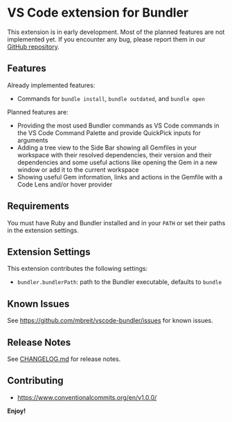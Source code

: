 # VS Code extension for Bundler

This extension is in early development. Most of the planned features are not
implemented yet. If you encounter any bug, please report them in our [GitHub
repository](https://github.com/mbreit/vscode-bundler).

## Features

Already implemented features:

* Commands for `bundle install`, `bundle outdated`, and `bundle open`

Planned features are:

* Providing the most used Bundler commands as VS Code commands in the VS Code
  Command Palette and provide QuickPick inputs for arguments
* Adding a tree view to the Side Bar showing all Gemfiles in your workspace
  with their resolved dependencies, their version and their dependencies and
  some useful actions like opening the Gem in a new window or add it to the
  current workspace
* Showing useful Gem information, links and actions in the Gemfile with a Code
  Lens and/or hover provider

## Requirements

You must have Ruby and Bundler installed and in your `PATH` or set their
paths in the extension settings.

## Extension Settings

This extension contributes the following settings:

* `bundler.bundlerPath`: path to the Bundler executable, defaults to `bundle`

## Known Issues

See <https://github.com/mbreit/vscode-bundler/issues> for known issues.

## Release Notes

See [CHANGELOG.md](./CHANGELOG.md) for release notes.

## Contributing

* <https://www.conventionalcommits.org/en/v1.0.0/>

**Enjoy!**
